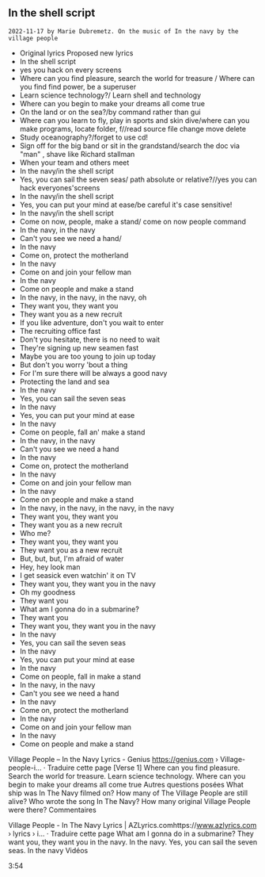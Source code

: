 ## In the shell script
`2022-11-17 by Marie Dubremetz.
On the music of In the navy by the village people`
- Original lyrics Proposed new lyrics
- In the shell script
- yes you hack on every screens
- Where can you find pleasure, search the world for treasure / Where can you find find power, be a superuser
- Learn science technology?/ Learn shell and technology
- Where can you begin to make your dreams all come true
- On the land or on the sea?/by command rather than gui
- Where can you learn to fly, play in sports and skin dive/where can you make programs, locate folder, f//read source file change move delete
- Study oceanography?/forget to use cd!
- Sign off for the big band or sit in the grandstand/search the doc via "man" , shave like Richard stallman
- When your team and others meet
- In the navy/in the shell script
- Yes, you can sail the seven seas/ path absolute or relative?//yes you can hack everyones'screens
- In the navy/in the shell script
- Yes, you can put your mind at ease/be careful it's case sensitive!
- In the navy/in the shell script
- Come on now, people, make a stand/ come on now people  command
- In the navy, in the navy
- Can't you see we need a hand/
- In the navy
- Come on, protect the motherland
- In the navy
- Come on and join your fellow man
- In the navy
- Come on people and make a stand
- In the navy, in the navy, in the navy, oh
- They want you, they want you
- They want you as a new recruit
- If you like adventure, don't you wait to enter
- The recruiting office fast
- Don't you hesitate, there is no need to wait
- They're signing up new seamen fast
- Maybe you are too young to join up today
- But don't you worry 'bout a thing
- For I'm sure there will be always a good navy
- Protecting the land and sea
- In the navy
- Yes, you can sail the seven seas
- In the navy
- Yes, you can put your mind at ease
- In the navy
- Come on people, fall an' make a stand
- In the navy, in the navy
- Can't you see we need a hand
- In the navy
- Come on, protect the motherland
- In the navy
- Come on and join your fellow man
- In the navy
- Come on people and make a stand
- In the navy, in the navy, in the navy, in the navy
- They want you, they want you
- They want you as a new recruit
- Who me?
- They want you, they want you
- They want you as a new recruit
- But, but, but, I'm afraid of water
- Hey, hey look man
- I get seasick even watchin' it on TV
- They want you, they want you in the navy
- Oh my goodness
- They want you
- What am I gonna do in a submarine?
- They want you
- They want you, they want you in the navy
- In the navy
- Yes, you can sail the seven seas
- In the navy
- Yes, you can put your mind at ease
- In the navy
- Come on people, fall in make a stand
- In the navy, in the navy
- Can't you see we need a hand
- In the navy
- Come on, protect the motherland
- In the navy
- Come on and join your fellow man
- In the navy
- Come on people and make a stand


Village People – In the Navy Lyrics - Genius https://genius.com › Village-people-i...
·
Traduire cette page
[Verse 1] Where can you find pleasure. Search the world for treasure. Learn science technology. Where can you begin to make your dreams all come true
Autres questions posées
What ship was In The Navy filmed on?
How many of The Village People are still alive?
Who wrote the song In The Navy?
How many original Village People were there?
Commentaires

Village People - In The Navy Lyrics | AZLyrics.comhttps://www.azlyrics.com › lyrics › i...
·
Traduire cette page
What am I gonna do in a submarine? They want you, they want you in the navy. In the navy. Yes, you can sail the seven seas. In the navy
Vidéos

3:54

